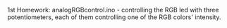 1st Homework: analogRGBcontrol.ino - controlling the RGB led with three potentiometers, each of them controlling one of the RGB colors' intensity.
